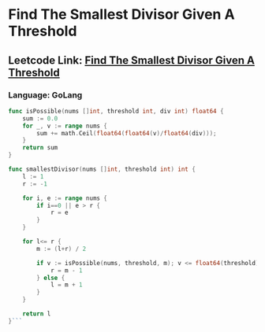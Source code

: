 # Find The Smallest Divisor Given A Threshold

## Leetcode Link: [Find The Smallest Divisor Given A Threshold](https://leetcode.com/problems/find-the-smallest-divisor-given-a-threshold/)
### Language: GoLang

```go
func isPossible(nums []int, threshold int, div int) float64 {
    sum := 0.0
    for _, v := range nums {
        sum += math.Ceil(float64(float64(v)/float64(div)));
    }
    return sum
}

func smallestDivisor(nums []int, threshold int) int {
    l := 1
    r := -1

    for i, e := range nums {
        if i==0 || e > r {
            r = e
        }
    }

    for l<= r {
        m := (l+r) / 2

        if v := isPossible(nums, threshold, m); v <= float64(threshold){
            r = m - 1
        } else {
            l = m + 1
        }
    }

    return l
}```



